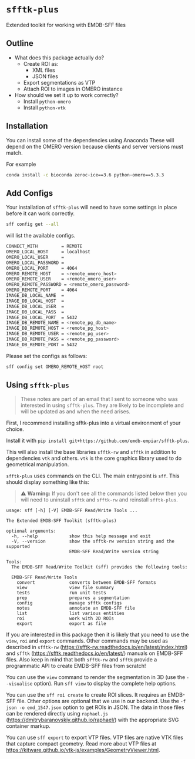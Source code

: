 # `sfftk-plus`
Extended toolkit for working with EMDB-SFF files

## Outline

- What does this package actually do?
    - Create ROI as:
        - XML files
        - JSON files
    - Export segmentations as VTP
    - Attach ROI to images in OMERO instance
- How should we set it up to work correctly?
    - Install `python-omero`
    - Install `python-vtk`

## Installation

You can install some of the dependencies using Anaconda
These will depend on the OMERO version because clients and server versions must match.

For example

```bash
conda install -c bioconda zeroc-ice==3.6 python-omero==5.3.3  
```

## Add Configs

Your installation of `sfftk-plus` will need to have some settings in place before it can work correctly.

```bash
sff config get --all
```

will list the available configs.

```bash
CONNECT_WITH         = REMOTE
OMERO_LOCAL_HOST     = localhost
OMERO_LOCAL_USER     =
OMERO_LOCAL_PASSWORD =
OMERO_LOCAL_PORT     = 4064
OMERO_REMOTE_HOST    = <remote_omero_host>
OMERO_REMOTE_USER    = <remote_omero_user>
OMERO_REMOTE_PASSWORD = <remote_omero_password>
OMERO_REMOTE_PORT    = 4064
IMAGE_DB_LOCAL_NAME  =
IMAGE_DB_LOCAL_HOST  =
IMAGE_DB_LOCAL_USER  =
IMAGE_DB_LOCAL_PASS  =
IMAGE_DB_LOCAL_PORT  = 5432
IMAGE_DB_REMOTE_NAME = <remote_pg_db_name>
IMAGE_DB_REMOTE_HOST = <remote_pg_host>
IMAGE_DB_REMOTE_USER = <remote_pg_user>
IMAGE_DB_REMOTE_PASS = <remote_pg_password>
IMAGE_DB_REMOTE_PORT = 5432
```

Please set the configs as follows:

```bash
sff config set OMERO_REMOTE_HOST root
```

## Using `sfftk-plus`

> These notes are part of an email that I sent to someone who was interested in using `sfftk-plus`. They are likely to be incomplete and will be updated as and when the need arises.

First, I recommend installing sfftk-plus into a virtual environment of your choice.

Install it with `pip install git+https://github.com/emdb-empiar/sfftk-plus`.

This will also install the base libraries `sfftk-rw` and `sfftk` in addition to dependencies `vtk` and others. `vtk` is the core graphics library used to do geometrical manipulation.

`sfftk-plus` uses commands on the CLI. The main entrypoint is `sff`. This should display something like this:

> :warning: **Warning:** If you don't see all the commands listed below then you will need to uninstall `sfftk` and `sfftk-rw` and reinstall `sfftk-plus`.

```shell
usage: sff [-h] [-V] EMDB-SFF Read/Write Tools ...

The Extended EMDB-SFF Toolkit (sfftk-plus)

optional arguments:
  -h, --help            show this help message and exit
  -V, --version         show the sfftk-rw version string and the supported
                        EMDB-SFF Read/Write version string

Tools:
  The EMDB-SFF Read/Write Toolkit (sff) provides the following tools:

  EMDB-SFF Read/Write Tools
    convert             converts between EMDB-SFF formats
    view                view file summary
    tests               run unit tests
    prep                prepares a segmentation
    config              manage sfftk configs
    notes               annotate an EMDB-SFF file
    list                list various entities
    roi                 work with 2D ROIs
    export              export as file
```

If you are interested in this package then it is likely that you need to use the `view`, `roi` and `export` commands. Other commands may be used as described in `sfftk-rw` (https://sfftk-rw.readthedocs.io/en/latest/index.html) and `sfftk` (https://sfftk.readthedocs.io/en/latest/) manuals on EMDB-SFF files. Also keep in mind that both `sfftk-rw` and `sfftk` provide a programmatic API to create EMDB-SFF files from scratch!

You can use the `view` command to render the segmentation in 3D (use the `--visualise` option). Run `sff view` to display the complete help options.

You can use the `sff roi create` to create ROI slices. It requires an EMDB-SFF file. Other options are optional that we use in our backend. Use the `-f json -o emd_1547.json` option to get ROIs in JSON. The data in those files can be rendered directly using `raphael.js` (https://dmitrybaranovskiy.github.io/raphael/) with the appropriate SVG container markup.

You can use `sff export` to export VTP files. VTP files are native VTK files that capture compact geometry. Read more about VTP files at https://kitware.github.io/vtk-js/examples/GeometryViewer.html.
